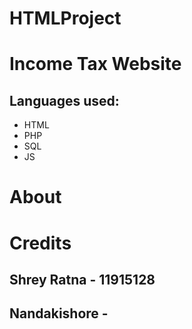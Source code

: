 # HTMLProject
# Income Tax Website
## Languages used:
* HTML
* PHP
* SQL
* JS
# About

# Credits
## Shrey Ratna - 11915128 
## Nandakishore - 
